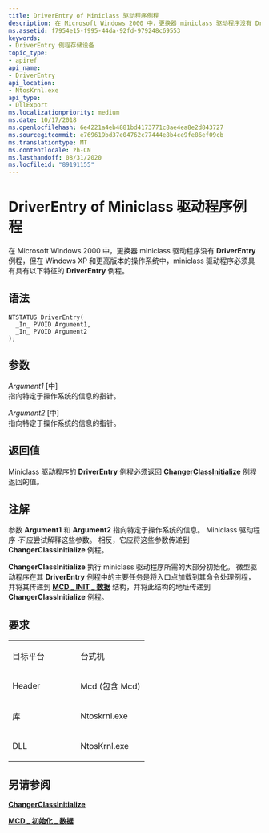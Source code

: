 ```yaml
---
title: DriverEntry of Miniclass 驱动程序例程
description: 在 Microsoft Windows 2000 中，更换器 miniclass 驱动程序没有 DriverEntry 例程，但在 Windows XP 和更高版本的操作系统中，miniclass 驱动程序必须具有具有以下特征的 DriverEntry 例程。
ms.assetid: f7954e15-f995-44da-92fd-979248c69553
keywords:
- DriverEntry 例程存储设备
topic_type:
- apiref
api_name:
- DriverEntry
api_location:
- NtosKrnl.exe
api_type:
- DllExport
ms.localizationpriority: medium
ms.date: 10/17/2018
ms.openlocfilehash: 6e4221a4eb4881bd4173771c8ae4ea8e2d843727
ms.sourcegitcommit: e769619bd37e04762c77444e8b4ce9fe86ef09cb
ms.translationtype: MT
ms.contentlocale: zh-CN
ms.lasthandoff: 08/31/2020
ms.locfileid: "89191155"
---
```

# <a name="driverentry-of-changer-miniclass-drivers-routine"></a>DriverEntry of Miniclass 驱动程序例程


在 Microsoft Windows 2000 中，更换器 miniclass 驱动程序没有 **DriverEntry** 例程，但在 Windows XP 和更高版本的操作系统中，miniclass 驱动程序必须具有具有以下特征的 **DriverEntry** 例程。

<a name="syntax"></a>语法
------

```ManagedCPlusPlus
NTSTATUS DriverEntry(
  _In_ PVOID Argument1,
  _In_ PVOID Argument2
);
```

<a name="parameters"></a>参数
----------

*Argument1* \[中\]  
指向特定于操作系统的信息的指针。

*Argument2* \[中\]  
指向特定于操作系统的信息的指针。

<a name="return-value"></a>返回值
------------

Miniclass 驱动程序的 **DriverEntry** 例程必须返回 [**ChangerClassInitialize**](/windows-hardware/drivers/ddi/mcd/nf-mcd-changerclassinitialize) 例程返回的值。

<a name="remarks"></a>注解
-------

参数 **Argument1** 和 **Argument2** 指向特定于操作系统的信息。 Miniclass 驱动程序 *不* 应尝试解释这些参数。 相反，它应将这些参数传递到 **ChangerClassInitialize** 例程。

**ChangerClassInitialize** 执行 miniclass 驱动程序所需的大部分初始化。 微型驱动程序在其 **DriverEntry** 例程中的主要任务是将入口点加载到其命令处理例程，并将其传递到 [**MCD \_ INIT \_ 数据**](/windows-hardware/drivers/ddi/mcd/ns-mcd-_mcd_init_data) 结构，并将此结构的地址传递到 **ChangerClassInitialize** 例程。

<a name="requirements"></a>要求
------------

<table>
<colgroup>
<col width="50%" />
<col width="50%" />
</colgroup>
<tbody>
<tr class="odd">
<td align="left"><p>目标平台</p></td>
<td align="left">台式机</td>
</tr>
<tr class="even">
<td align="left"><p>Header</p></td>
<td align="left">Mcd (包含 Mcd) </td>
</tr>
<tr class="odd">
<td align="left"><p>库</p></td>
<td align="left">Ntoskrnl.exe</td>
</tr>
<tr class="even">
<td align="left"><p>DLL</p></td>
<td align="left">NtosKrnl.exe</td>
</tr>
</tbody>
</table>

## <a name="span-idsee_alsospansee-also"></a><span id="see_also"></span>另请参阅


[**ChangerClassInitialize**](/windows-hardware/drivers/ddi/mcd/nf-mcd-changerclassinitialize)

[**MCD \_ 初始化 \_ 数据**](/windows-hardware/drivers/ddi/mcd/ns-mcd-_mcd_init_data)

 

